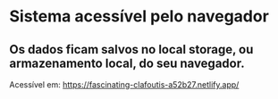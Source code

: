 # Sistema acessível pelo navegador

## Os dados ficam salvos no local storage, ou armazenamento local, do seu navegador.

Acessível em: https://fascinating-clafoutis-a52b27.netlify.app/
